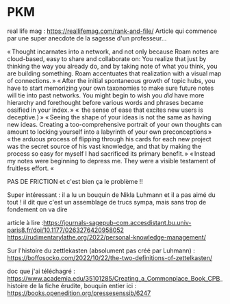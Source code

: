 # PKM 

real life mag : https://reallifemag.com/rank-and-file/
Article qui commence par une super anecdote de la sagesse d'un professeur…

« Thought incarnates into a network, and not only because Roam notes are cloud-based, easy to share and collaborate on: You realize that just by thinking the way you already do, and by taking note of what you think, you are building something. Roam accentuates that realization with a visual map of connections. »
« After the initial spontaneous growth of topic hubs, you have to start memorizing your own taxonomies to make sure future notes will tie into past networks. You might begin to wish you _did_ have more hierarchy and forethought before various words and phrases became ossified in your index. »
«  the sense of ease that excites new users is deceptive.) »
« Seeing the shape of your ideas is not the same as having new ideas. Creating a too-comprehensive portrait of your own thoughts can amount to locking yourself into a labyrinth of your own preconceptions »
« the arduous process of flipping through his cards for each new project was the secret source of his vast knowledge, and that by making the process so easy for myself I had sacrificed its primary benefit. »
« Instead my notes were beginning to depress me. They were a visible testament of fruitless effort. « 

PAS DE FRICTION et c'est bien ça le problème !!

Super intéressant : il a lu un bouquin de Nikla Luhmann et il a pas aimé du tout ! il dit que c'est un assemblage de trucs sympa, mais sans trop de fondement on va dire

article à lire :https://journals-sagepub-com.accesdistant.bu.univ-paris8.fr/doi/10.1177/0263276420958052
https://rudimentarylathe.org/2022/personal-knowledge-management/

Sur l'histoire du zettlekasten (absolument pas créé par Luhmann) : https://boffosocko.com/2022/10/22/the-two-definitions-of-zettelkasten/

doc que j'ai téléchagré : https://www.academia.edu/35101285/Creating_a_Commonplace_Book_CPB_
histoire de la fiche érudite, bouquin entier ici : https://books.openedition.org/pressesenssib/6247
